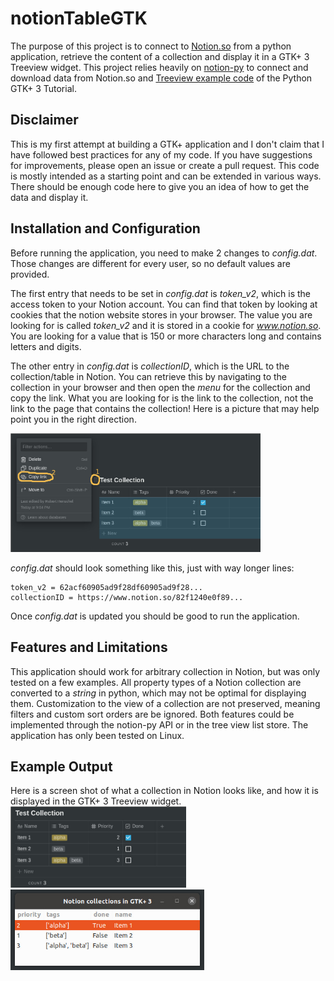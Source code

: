 # notionTableGTK
The purpose of this project is to connect to [Notion.so](https://www.notion.so) from a python application, retrieve the content of a collection and display it in a GTK+ 3 Treeview widget. This project relies heavily on [notion-py](https://github.com/jamalex/notion-py) to connect and download data from Notion.so and [Treeview example code](https://python-gtk-3-tutorial.readthedocs.io/en/latest/treeview.html) of the Python GTK+ 3 Tutorial.

## Disclaimer

This is my first attempt at building a GTK+ application and I don't claim that I have followed best practices for any of my code. If you have suggestions for improvements, please open an issue or create a pull request.
This code is mostly intended as a starting point and can be extended in various ways. There should be enough code here to give you an idea of how to get the data and display it.

## Installation and Configuration

Before running the application, you need to make 2 changes to *config.dat*. Those changes are different for every user, so no default values are provided.

The first entry that needs to be set in *config.dat* is *token_v2*, which is the access token to your Notion account. You can find that token by looking at cookies that the notion website stores in your browser. The value you are looking for is called *token_v2* and it is stored in a cookie for *www.notion.so*. You are looking for a value that is 150 or more characters long and contains letters and digits.

The other entry in *config.dat* is *collectionID*, which is the URL to the collection/table in Notion. You can retrieve this by navigating to the collection in your browser and then open the *menu* for the collection and copy the link. What you are looking for is the link to the collection, not the link to the page that contains the collection! Here is a picture that may help point you in the right direction. 

<img src="./img/notionCollectionLink.jpg" width="400">

*config.dat* should look something like this, just with way longer lines:

```
token_v2 = 62acf60905ad9f28df60905ad9f28...
collectionID = https://www.notion.so/82f1240e0f89...
```
Once *config.dat* is updated you should be good to run the application.

## Features and Limitations

This application should work for arbitrary collection in Notion, but was only tested on a few examples. All property types of a Notion collection are converted to a *string* in python, which may not be optimal for displaying them. Customization to the view of a collection are not preserved, meaning filters and custom sort orders are be ignored. Both features could be implemented through the notion-py API or in the tree view list store. The application has only been tested on Linux.

## Example Output

Here is a screen shot of what a collection in Notion looks like, and how it is displayed in the GTK+ 3 Treeview widget.
<img src="./img/NotionCollection.jpg" width="281">
<img src="./img/GTKApp.jpg" width="310">


